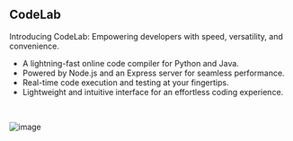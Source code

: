 ## CodeLab

Introducing CodeLab: Empowering developers with speed, versatility, and convenience.

- A lightning-fast online code compiler for Python and Java.
- Powered by Node.js and an Express server for seamless performance.
- Real-time code execution and testing at your fingertips.
- Lightweight and intuitive interface for an effortless coding experience.

</br>

![image](https://github.com/SaiTeja-Erukude/CodeLab/assets/72928639/3f9c4c75-b568-4a93-9555-f2b015f54958)